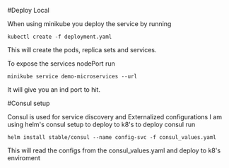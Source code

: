 #Deploy Local

When using minikube you deploy the service by running

```$xslt
kubectl create -f deployment.yaml 
```

This will create the pods, replica sets and services.

To expose the services nodePort run 
```$xslt
minikube service demo-microservices --url
```
It will give you an ind port to hit.


#Consul setup

Consul is used for service discovery and Externalized configurations I am using helm's consul setup to deploy to k8's
to deploy consul run
```$xslt
helm install stable/consul --name config-svc -f consul_values.yaml
```
This will read the configs from the consul_values.yaml and deploy to k8's enviroment